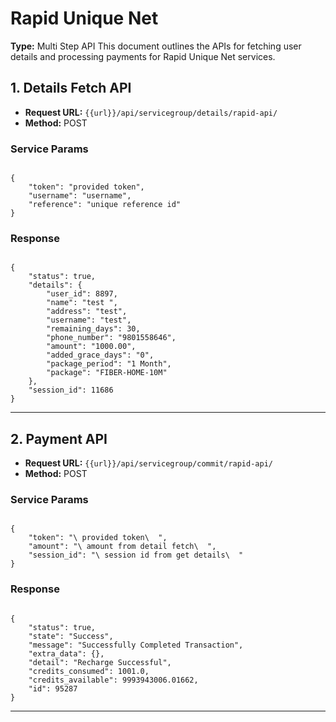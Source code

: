 # Rapid Unique Net

**Type:** Multi Step API
This document outlines the APIs for fetching user details and processing payments for Rapid Unique Net services.
## 1. Details Fetch API

- **Request URL:** `{{url}}/api/servicegroup/details/rapid-api/`
- **Method:** POST

### Service Params

<pre><code class="json">
{
    "token": "provided token",
    "username": "username",
    "reference": "unique reference id"
}
</code></pre>

### Response

<pre><code class="json">
{
    "status": true,
    "details": {
        "user_id": 8897,
        "name": "test ",
        "address": "test",
        "username": "test",
        "remaining_days": 30,
        "phone_number": "9801558646",
        "amount": "1000.00",
        "added_grace_days": "0",
        "package_period": "1 Month",
        "package": "FIBER-HOME-10M"
    },
    "session_id": 11686
}
</code></pre>

---

## 2. Payment API

- **Request URL:** `{{url}}/api/servicegroup/commit/rapid-api/`
- **Method:** POST

### Service Params

<pre><code class="json">
{
    "token": "\ provided token\  ",
    "amount": "\ amount from detail fetch\  ",
    "session_id": "\ session id from get details\  "
}
</code></pre>

### Response

<pre><code class="json">
{
    "status": true,
    "state": "Success",
    "message": "Successfully Completed Transaction",
    "extra_data": {},
    "detail": "Recharge Successful",
    "credits_consumed": 1001.0,
    "credits_available": 9993943006.01662,
    "id": 95287
}
</code></pre>

---



